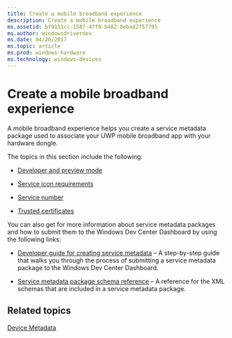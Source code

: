 ```yaml
---
title: Create a mobile broadband experience
description: Create a mobile broadband experience
ms.assetid: bf9151cc-1587-4ff9-b482-8ebad2f57791
ms.author: windowsdriverdev
ms.date: 04/20/2017
ms.topic: article
ms.prod: windows-hardware
ms.technology: windows-devices
---
```


# Create a mobile broadband experience


A mobile broadband experience helps you create a service metadata package used to associate your UWP mobile broadband app with your hardware dongle.

The topics in this section include the following:

-   [Developer and preview mode](https://msdn.microsoft.com/library/windows/hardware/dn282082.aspx)

-   [Service icon requirements](https://msdn.microsoft.com/library/windows/hardware/dn236416.aspx)

-   [Service number](https://msdn.microsoft.com/library/windows/hardware/dn236413.aspx)

-   [Trusted certificates](https://msdn.microsoft.com/library/windows/hardware/dn486876.aspx)

You can also get for more information about service metadata packages and how to submit them to the Windows Dev Center Dashboard by using the following links:

-   [Developer guide for creating service metadata](https://msdn.microsoft.com/library/windows/hardware/dn973080) – A step-by-step guide that walks you through the process of submitting a service metadata package to the Windows Dev Center Dashboard.

-   [Service metadata package schema reference](https://msdn.microsoft.com/library/windows/hardware/dn973175) – A reference for the XML schemas that are included in a service metadata package.

## <span id="related_topics"></span>Related topics


[Device Metadata](https://msdn.microsoft.com/library/windows/hardware/br230800.aspx)

 

 

